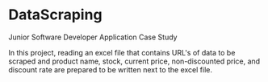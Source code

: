 # DataScraping
 Junior Software Developer Application Case Study
 
 In this project, reading an excel file that contains URL's of data to be scraped and product name, stock, current price, non-discounted price, and discount rate are prepared to be written next to the excel file.
 
 
